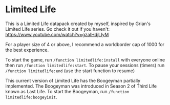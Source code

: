 # Limited Life
This is a Limited Life datapack created by myself, inspired by Grian's Limited Life series. 
Go check it out if you haven't: https://www.youtube.com/watch?v=gzaIHdjLIyM

For a player size of 4 or above, I recommend a worldborder cap of 1000 for the best experience.

To start the game, run `/function limitedlife:install` with everyone online then run `/function limitedlife:start`.
To pause your sessions (timers) run `/function limitedlife:end` (use the start function to resume)

This current version of Limited Life has the Boogeyman partially implemented. The Boogeyman was introduced in Season 2 of Third Life known as Last Life.
To start the Boogeyman, run `/function limitedlife:boogeyinit`.
